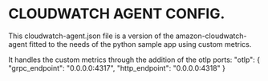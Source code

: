 # CLOUDWATCH AGENT CONFIG.
This cloudwatch-agent.json file is a version of the amazon-cloudwatch-agent fitted to the needs of the python sample app using custom metrics.

It handles the custom metrics through the addition of the otlp ports:
      "otlp": {
        "grpc_endpoint": "0.0.0.0:4317",
        "http_endpoint": "0.0.0.0:4318"
      }